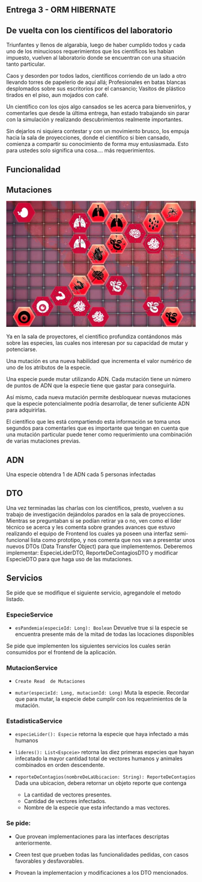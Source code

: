 ## Entrega 3 - ORM HIBERNATE

## De vuelta con los científicos del laboratorio

Triunfantes y llenos de algarabía, luego de haber cumplido todos y cada uno de los minuciosos requerimientos que los científicos les habían impuesto, vuelven al laboratorio donde se encuentran con una situación tanto particular.

Caos y desorden por todos lados, científicos corriendo de un lado a otro llevando torres de papelerio de aquí allá; Profesionales en batas blancas desplomados sobre sus escritorios por el cansancio; Vasitos de plástico tirados en el piso, aun mojados con café.

Un científico con los ojos algo cansados se les acerca para bienvenirlos, y comentarles que desde la última entrega, han estado trabajando sin parar con la simulación y realizando descubrimientos realmente importantes.

Sin dejarlos ni siquiera contestar y con un movimiento brusco, los empuja hacia la sala de proyecciones, donde el científico si bien cansado, comienza a compartir su conocimiento de forma muy entusiasmada. Esto para ustedes solo significa una cosa.... más requerimientos.


## Funcionalidad

## Mutaciones

<p align="center">
  <img src="mutaciones.png" />
</p>

Ya en la sala de proyectores, el científico profundiza contándonos más sobre las especies, las cuales nos interesan por su capacidad de mutar y potenciarse.
 
Una mutación es una nueva habilidad que incrementa el valor numérico de uno de los atributos de la especie.
 
Una especie puede mutar utilizando ADN. Cada mutación tiene un número de puntos de ADN que la especie tiene que gastar para conseguirla.
 
Así mismo, cada nueva mutación permite desbloquear nuevas mutaciones que la especie potencialmente podría desarrollar, de tener suficiente ADN para adquirirlas.
 
El científico que les está compartiendo esta información se toma unos segundos para comentarles que es importante que tengan en cuenta que una mutación particular puede tener como requerimiento una combinación de varias mutaciones previas.

## ADN
Una especie obtendra 1 de ADN cada 5 personas infectadas

## DTO

Una vez terminadas las charlas con los científicos, presto, vuelven a su trabajo de investigación dejándolos parados en la sala de proyecciones. Mientras se preguntaban si se podían retirar ya o no, ven como el líder técnico se acerca y les comenta sobre grandes avances que estuvo realizando el equipo de Frontend los cuales ya poseen una interfaz semi-funcional lista como prototipo, y nos comenta que nos van a presentar unos nuevos DTOs (Data Transfer Object) para que implementemos.
Deberemos implementar: EspecieLiderDTO, ReporteDeContagiosDTO y modificar EspecieDTO para que haga uso de las mutaciones.

## Servicios

Se pide que se modifique el siguiente servicio, agregandole el metodo listado.

### EspecieService

- `esPandemia(especieId: Long): Boolean` Devuelve true si la especie se encuentra presente más de la mitad de todas las locaciones disponibles


Se pide que implementen los siguientes servicios los cuales serán consumidos por el frontend de la aplicación.


### MutacionService

- `Create Read  de Mutaciones`

- `mutar(especieId: Long, mutacionId: Long)` Muta la especie. Recordar que para mutar, la especie debe cumplir con los requerimientos de la mutación.


### EstadisticaService

- `especieLider(): Especie` retorna la especie que haya infectado a más humanos

- `lideres(): List<Espceie>` retorna las diez primeras especies que hayan infecatado la mayor cantidad total de vectores humanos y animales combinados en orden descendente.

- `reporteDeContagios(nombreDeLaUbicacion: String): ReporteDeContagios` Dada una ubicacion, debera retornar un objeto reporte que contenga
    - La cantidad de vectores presentes.
    - Cantidad de vectores infectados.
    - Nombre de la especie que esta infectando a mas vectores.

### Se pide:

- Que provean implementaciones para las interfaces descriptas anteriormente.

- Creen test que prueben todas las funcionalidades pedidas, con casos favorables y desfavorables.

- Provean la implementacion y modificaciones a los DTO mencionados.
